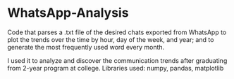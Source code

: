 # WhatsApp-Analysis
<p>Code that parses a .txt file of the desired chats exported from WhatsApp to plot the trends over the time by hour, day of the week, and year; and to generate the most frequently used word every month.</p>
I used it to analyze and discover the communication trends after graduating from 2-year program at college.
Libraries used: numpy, pandas, matplotlib
